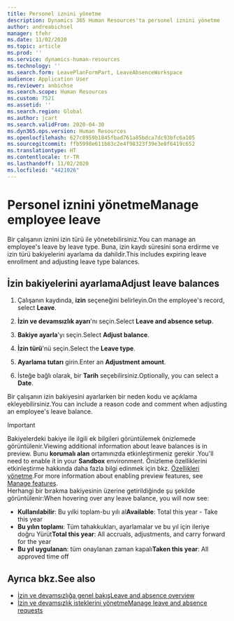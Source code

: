 ```yaml
---
title: Personel iznini yönetme
description: Dynamics 365 Human Resources'ta personel iznini yönetme
author: andreabichsel
manager: tfehr
ms.date: 11/02/2020
ms.topic: article
ms.prod: ''
ms.service: dynamics-human-resources
ms.technology: ''
ms.search.form: LeavePlanFormPart, LeaveAbsenceWorkspace
audience: Application User
ms.reviewer: anbichse
ms.search.scope: Human Resources
ms.custom: 7521
ms.assetid: ''
ms.search.region: Global
ms.author: jcart
ms.search.validFrom: 2020-04-30
ms.dyn365.ops.version: Human Resources
ms.openlocfilehash: 627c8959b1845fbad761a85bdca7dc93bfc6a105
ms.sourcegitcommit: ffb5998e611b83c2e4f98323f39e3e8f6419c652
ms.translationtype: HT
ms.contentlocale: tr-TR
ms.lasthandoff: 11/02/2020
ms.locfileid: "4421026"
---
```

# <a name="manage-employee-leave"></a><span data-ttu-id="25f00-103">Personel iznini yönetme</span><span class="sxs-lookup"><span data-stu-id="25f00-103">Manage employee leave</span></span>

<span data-ttu-id="25f00-104">Bir çalışanın iznini izin türü ile yönetebilirsiniz.</span><span class="sxs-lookup"><span data-stu-id="25f00-104">You can manage an employee's leave by leave type.</span></span> <span data-ttu-id="25f00-105">Buna, izin kaydı süresini sona erdirme ve izin türü bakiyelerini ayarlama da dahildir.</span><span class="sxs-lookup"><span data-stu-id="25f00-105">This includes expiring leave enrollment and adjusting leave type balances.</span></span> 

## <a name="adjust-leave-balances"></a><span data-ttu-id="25f00-106">İzin bakiyelerini ayarlama</span><span class="sxs-lookup"><span data-stu-id="25f00-106">Adjust leave balances</span></span>

1. <span data-ttu-id="25f00-107">Çalışanın kaydında, **izin** seçeneğini belirleyin.</span><span class="sxs-lookup"><span data-stu-id="25f00-107">On the employee's record, select **Leave**.</span></span>

2. <span data-ttu-id="25f00-108">**İzin ve devamsızlık ayarı**'nı seçin.</span><span class="sxs-lookup"><span data-stu-id="25f00-108">Select **Leave and absence setup**.</span></span>

3. <span data-ttu-id="25f00-109">**Bakiye ayarla**'yı seçin.</span><span class="sxs-lookup"><span data-stu-id="25f00-109">Select **Adjust balance**.</span></span>

4. <span data-ttu-id="25f00-110">**İzin türü**'nü seçin.</span><span class="sxs-lookup"><span data-stu-id="25f00-110">Select the **Leave type**.</span></span>

5. <span data-ttu-id="25f00-111">**Ayarlama tutarı** girin.</span><span class="sxs-lookup"><span data-stu-id="25f00-111">Enter an **Adjustment amount**.</span></span> 

6. <span data-ttu-id="25f00-112">İsteğe bağlı olarak, bir **Tarih** seçebilirsiniz.</span><span class="sxs-lookup"><span data-stu-id="25f00-112">Optionally, you can select a **Date**.</span></span> 

<span data-ttu-id="25f00-113">Bir çalışanın izin bakiyesini ayarlarken bir neden kodu ve açıklama ekleyebilirsiniz.</span><span class="sxs-lookup"><span data-stu-id="25f00-113">You can include a reason code and comment when adjusting an employee's leave balance.</span></span> 

>[!IMPORTANT]
><span data-ttu-id="25f00-114">Bakiyelerdeki bakiye ile ilgili ek bilgileri görüntülemek önizlemede görüntülenir.</span><span class="sxs-lookup"><span data-stu-id="25f00-114">Viewing additional information about leave balances is in preview.</span></span> <span data-ttu-id="25f00-115">Bunu **korumalı alan** ortamınızda etkinleştirmeniz gerekir .</span><span class="sxs-lookup"><span data-stu-id="25f00-115">You'll need to enable it in your **Sandbox** environment.</span></span> <span data-ttu-id="25f00-116">Önizleme özelliklerini etkinleştirme hakkında daha fazla bilgi edinmek için bkz. [Özellikleri yönetme](hr-admin-manage-features.md).</span><span class="sxs-lookup"><span data-stu-id="25f00-116">For more information about enabling preview features, see [Manage features](hr-admin-manage-features.md).</span></span><br>
><span data-ttu-id="25f00-117">Herhangi bir bırakma bakiyesinin üzerine getirildiğinde şu şekilde görüntülenir:</span><span class="sxs-lookup"><span data-stu-id="25f00-117">When hovering over any leave balance, you will now see:</span></span><br>
>- <span data-ttu-id="25f00-118">**Kullanılabilir**: Bu yılki toplam-bu yılı al</span><span class="sxs-lookup"><span data-stu-id="25f00-118">**Available**: Total this year - Take this year</span></span>
>- <span data-ttu-id="25f00-119">**Bu yılın toplamı**: Tüm tahakkukları, ayarlamalar ve bu yıl için ileriye doğru Yürüt</span><span class="sxs-lookup"><span data-stu-id="25f00-119">**Total this year**: All accruals, adjustments, and carry forward for the year</span></span>
>- <span data-ttu-id="25f00-120">**Bu yıl uygulanan**: tüm onaylanan zaman kapalı</span><span class="sxs-lookup"><span data-stu-id="25f00-120">**Taken this year**: All approved time off</span></span>

## <a name="see-also"></a><span data-ttu-id="25f00-121">Ayrıca bkz.</span><span class="sxs-lookup"><span data-stu-id="25f00-121">See also</span></span>

- [<span data-ttu-id="25f00-122">İzin ve devamsızlığa genel bakış</span><span class="sxs-lookup"><span data-stu-id="25f00-122">Leave and absence overview</span></span>](hr-leave-and-absence-overview.md)
- [<span data-ttu-id="25f00-123">İzin ve devamsızlık isteklerini yönetme</span><span class="sxs-lookup"><span data-stu-id="25f00-123">Manage leave and absence requests</span></span>](hr-employee-self-service-manage-requests.md)
